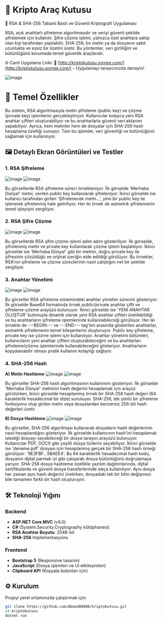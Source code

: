 # 🔐 Kripto Araç Kutusu

🔑 RSA & SHA-256 Tabanlı Basit ve Güvenli Kriptografi Uygulaması

RSA, açık anahtarlı şifreleme algoritmasıdır ve veriyi güvenli şekilde şifrelemek için kullanılır.
Şifre çözme işlemi, yalnızca özel anahtara sahip olan kişi tarafından yapılabilir.
SHA-256, bir metin ya da dosyanın sabit uzunlukta ve eşsiz bir özetini üretir.
Bu yöntemler, veri gizliliğini ve bütünlüğünü korumada temel güvenlik araçlarıdır.

🌐 Canlı Uygulama Linki:
📎 [http://kriptokutusu.somee.com/](http://kriptokutusu.somee.com/) – Uygulamayı tarayıcınızda deneyin!

![image](https://github.com/user-attachments/assets/baddc637-8507-413e-8bf4-f51c96dc5a66)


# 🌟 Temel Özellikler

Bu sistem, RSA algoritmasıyla metin şifreleme (public key) ve çözme (private key) işlemlerini gerçekleştiriyor. Kullanıcılar kolayca yeni RSA anahtar çiftleri oluşturabiliyor ve bu anahtarlarla güvenli veri aktarımı yapabiliyor. Ayrıca, hem metinler hem de dosyalar için SHA-256 hash hesaplama özelliği sunuyor. Tüm bu işlemler, veri güvenliği ve bütünlüğünü sağlamak için kullanılıyor.


## 🖼️  Detaylı Ekran Görüntüleri ve Testler

### 1. RSA Şifreleme
![image](https://github.com/user-attachments/assets/2cba2120-7248-4ba4-99bb-a4150f09e046)   ![image](https://github.com/user-attachments/assets/43b49664-3741-4400-af6d-972446e73ab7)

Bu görsellerde RSA şifreleme süreci örnekleniyor. İlk görselde 'Merhaba Dünya!' metni, verilen public key kullanılarak şifreleniyor. İkinci görselde ise kullanıcı tarafından girilen 'Şifrelenecek metin...', yine bir public key ile işlenerek şifrelenmiş hale getiriliyor. Her iki örnek de asimetrik şifrelemenin temel işleyişini sergiliyor.

### 2. RSA Şifre Çözme
![image](https://github.com/user-attachments/assets/dc739896-011c-460c-85f3-38ea0a1e21ad)   ![image](https://github.com/user-attachments/assets/ef4123f5-bce1-4ed0-a37a-140b6338d8d2)

Bu görsellerde RSA şifre çözme işlemi adım adım gösteriliyor. İlk görselde, şifrelenmiş metin ve private key kullanılarak çözme işlemi başlatılıyor. İkinci görselde ise 'Merhaba Dünya!' gibi bir metnin, doğru private key ile şifresinin çözüldüğü ve orijinal içeriğin elde edildiği görülüyor. Bu örnekler, RSA'nın şifreleme ve çözme süreçlerinin nasıl çalıştığını net bir şekilde sergiliyor.

### 3. Anahtar Yönetimi
![image](https://github.com/user-attachments/assets/098cbf2a-a909-4661-a05c-c918d6768c59)   ![image](https://github.com/user-attachments/assets/afbb5cf5-8246-439a-9d9a-aab0dee6832d)

Bu görseller RSA şifreleme sistemindeki anahtar yönetim sürecini gösteriyor. İlk görselde Base64 formatında örnek public/private anahtar çifti ve şifreleme-çözme arayüzü bulunuyor. İkinci görselde ise 'YENİ ANAHTAR OLUŞTUR' butonuyla dinamik olarak yeni RSA anahtar çiftleri üretilebildiği ve bu anahtarların şifreleme işlemlerinde kullanılabileceği görülüyor.
Her iki örnekte de ---BEGIN--- ve ---END--- tag'leri arasında gösterilen anahtarlar, asimetrik şifrelemenin temel bileşenlerini oluşturuyor. Public key şifreleme, private key ise çözme işlemi için kullanılıyor.
Anahtar yönetimi bölümleri, kullanıcıların yeni anahtar çiftleri oluşturabileceğini ve bu anahtarları şifreleme/çözme işlemlerinde kullanabileceğini gösteriyor. Anahtarların kopyalanabilir olması pratik kullanım kolaylığı sağlıyor.

### 4. SHA-256 Hash
**A) Metin Hashleme**
![image](https://github.com/user-attachments/assets/6a8933f0-2d20-4776-be49-aa72caad5f07)   ![image](https://github.com/user-attachments/assets/1cdf97cd-cd21-4229-acd8-ae5b23ded2ab)

Bu görseller SHA-256 hash algoritmasının kullanımını gösteriyor. İlk görselde 'Merhaba Dünya!' metninin hash değerini hesaplamak için arayüz görülürken, ikinci görselde hesaplanmış örnek bir SHA-256 hash değeri (64 karakterlik hexadecimal bir dize) sunuluyor. SHA-256, tek yönlü bir şifreleme fonksiyonu olup girilen metin veya dosyalardan benzersiz 256-bit hash değerleri üretir.

**B) Dosya Hashleme**
![image](https://github.com/user-attachments/assets/21a5455e-3c23-479e-8915-d0ab02811712)   ![image](https://github.com/user-attachments/assets/66fcb076-c598-404e-b3ce-27603e2370e4)

Bu görseller, SHA-256 algoritması kullanarak dosyaların hash değerlerinin nasıl hesaplandığını gösteriyor. İlk görselde kullanıcının hash'ini hesaplamak istediği dosyayı seçebileceği bir dosya tarayıcı arayüzü bulunuyor. Kullanıcılar PDF, DOCX gibi çeşitli dosya türlerini seçebiliyor. İkinci görselde ise 'deneme.pdf' dosyası için hesaplanmış gerçek bir SHA-256 hash örneği görülüyor: '9E3FBF...5BAEE4'. Bu 64 karakterlik hexadecimal hash kodu, dosyanın dijital parmak izi gibi çalışarak dosya bütünlüğünü doğrulamaya yarıyor. SHA-256 dosya hashleme özellikle yazılım dağıtımlarında, dijital sertifikalarda ve güvenli dosya transferlerinde sıkça kullanılıyor. Aynı dosya her zaman aynı hash değerini üretirken, dosyadaki tek bir bitin değişmesi bile tamamen farklı bir hash oluşturuyor.


## 🛠️ Teknoloji Yığını
### Backend
- **ASP.NET Core MVC** (v9.0)
- **C#** (System.Security.Cryptography kütüphanesi)
- **RSA Anahtar Boyutu**: 2048-bit
- **SHA-256** Implementasyonu

### Frontend
- **Bootstrap 5** (Responsive tasarım)
- **JavaScript** (Dosya işlemleri ve UI etkileşimleri)
- **Clipboard API** (Kopyala butonları için)

## ⚙️ Kurulum

Projeyi yerel ortamınızda çalıştırmak için:

```bash
git clone https://github.com/Abood88088/kriptokutusu.git
cd kriptokutusu
dotnet run

